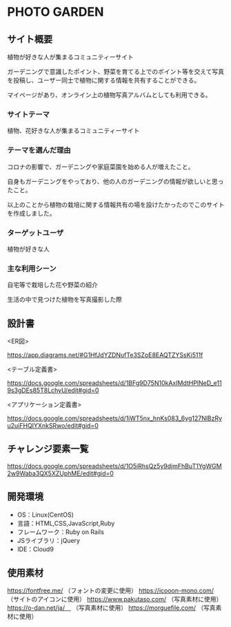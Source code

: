 # PHOTO GARDEN

## サイト概要
植物が好きな人が集まるコミュニティーサイト

ガーデニングで意識したポイント、野菜を育てる上でのポイント等を交えて写真を投稿し、ユーザー同士で植物に関する情報を共有することができる。

マイページがあり、オンライン上の植物写真アルバムとしても利用できる。

### サイトテーマ
植物、花好きな人が集まるコミュニティーサイト

### テーマを選んだ理由
コロナの影響で、ガーデニングや家庭菜園を始める人が増えたこと。

自身もガーデニングをやっており、他の人のガーデニングの情報が欲しいと思ったこと。

以上のことから植物の栽培に関する情報共有の場を設けたかったのでこのサイトを作成しました。


### ターゲットユーザ
植物が好きな人

### 主な利用シーン
自宅等で栽培した花や野菜の紹介

生活の中で見つけた植物を写真撮影した際


## 設計書
<ER図>

https://app.diagrams.net/#G1HfJdYZDNufTe3SZoE8EAQTZYSsKi511f

<テーブル定義書>

https://docs.google.com/spreadsheets/d/1BFg9D75N10kAxIMdtHPlNeD_e119s3gDEs85T8LchyU/edit#gid=0

<アプリケーション定義書>

https://docs.google.com/spreadsheets/d/1iWT5nx_hnKs083_6yg127NlBzRyu2uiFHQIYXnkSRwo/edit#gid=0

## チャレンジ要素一覧
https://docs.google.com/spreadsheets/d/1O5iRhsQz5y9djmFhBuT1YgWGM2w9Waba3QX5XZUphME/edit#gid=0

## 開発環境
- OS：Linux(CentOS)
- 言語：HTML,CSS,JavaScript,Ruby
- フレームワーク：Ruby on Rails
- JSライブラリ：jQuery
- IDE：Cloud9

## 使用素材
https://fontfree.me/ （フォントの変更に使用）
https://icooon-mono.com/ （サイトのアイコンに使用）
https://www.pakutaso.com/ （写真素材に使用）
https://o-dan.net/ja/　 （写真素材に使用）
https://morguefile.com/ （写真素材に使用）

